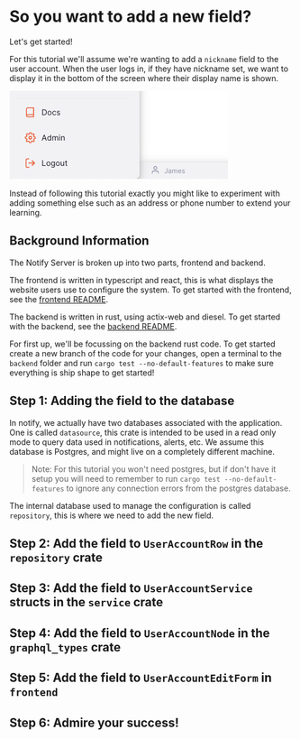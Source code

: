 # So you want to add a new field?

Let's get started!

For this tutorial we'll assume we're wanting to add a `nickname` field to the user account.
When the user logs in, if they have nickname set, we want to display it in the bottom of the screen where their display name is shown.

![Alt text](./images/1.1_display_name.png)

Instead of following this tutorial exactly you might like to experiment with adding something else such as an address or phone number to extend your learning.

## Background Information

The Notify Server is broken up into two parts, frontend and backend.

The frontend is written in typescript and react, this is what displays the website users use to configure the system.
To get started with the frontend, see the [frontend README](../../frontend/README.md).

The backend is written in rust, using actix-web and diesel.
To get started with the backend, see the [backend README](../../backend/README.md).

For first up, we'll be focussing on the backend rust code.
To get started create a new branch of the code for your changes, open a terminal to the `backend` folder and run `cargo test --no-default-features` to make sure everything is ship shape to get started!

## Step 1: Adding the field to the database

In notify, we actually have two databases associated with the application.
One is called `datasource`, this crate is intended to be used in a read only mode to query data used in notifications, alerts, etc. We assume this database is Postgres, and might live on a completely different machine.

> Note: For this tutorial you won't need postgres, but if don't have it setup you will need to remember to run `cargo test --no-default-features` to ignore any connection errors from the postgres database.

The internal database used to manage the configuration is called `repository`, this is where we need to add the new field.

## Step 2: Add the field to `UserAccountRow` in the `repository` crate

## Step 3: Add the field to `UserAccountService` structs in the `service` crate

## Step 4: Add the field to `UserAccountNode` in the `graphql_types` crate

## Step 5: Add the field to `UserAccountEditForm` in `frontend`

## Step 6: Admire your success!
